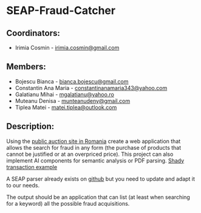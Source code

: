 # SEAP-Fraud-Catcher

## Coordinators:

- Irimia Cosmin - irimia.cosmin@gmail.com

## Members:

- Bojescu Bianca - bianca.bojescu@gmail.com
- Constantin Ana Maria - constantinanamaria343@yahoo.com
- Galatianu Mihai - mgalatianu@yahoo.ro
- Muteanu Denisa - munteanudeny@gmail.com
- Tiplea Matei - matei.tiplea@outlook.com

## Description:

Using the [public auction site in Romania](https://www.e-licitatie.ro/) create a web application that allows the search for fraud in any form (the purchase of products that cannot be justified or at an overpriced price). This project can also implement AI components for semantic analysis or PDF parsing. [Shady transaction example](https://www.libertatea.ro/stiri/o-primarie-din-mehedinti-a-luat-3-iphone-uri-cu-6-000-euro-am-cerut-ce-e-mai-bun-pentru-performanta-e-mailuri-explica-primarul-4506730)

A SEAP parser already exists on [github](https://github.com/ciocan/sicap-parser) but you need to update and adapt it to our needs.

The output should be an application that can list (at least when searching for a keyword) all the possible fraud acquisitions.

